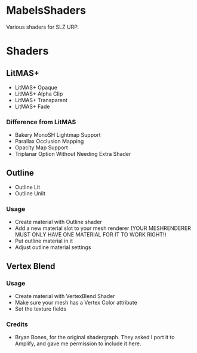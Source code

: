 # MabelsShaders
 Various shaders for SLZ URP.

# Shaders
## LitMAS+
* LitMAS+ Opaque
* LitMAS+ Alpha Clip
* LitMAS+ Transparent
* LitMAS+ Fade
### Difference from LitMAS
* Bakery MonoSH Lightmap Support
* Parallax Occlusion Mapping
* Opacity Map Support
* Triplanar Option Without Needing Extra Shader

## Outline
* Outline Lit
* Outline Unlit
### Usage
* Create material with Outline shader
* Add a new material slot to your mesh renderer (YOUR MESHRENDERER MUST ONLY HAVE ONE MATERIAL FOR IT TO WORK RIGHT!)
* Put outline material in it
* Adjust outline material settings

## Vertex Blend
### Usage
* Create material with VertexBlend Shader
* Make sure your mesh has a Vertex Color attribute
* Set the texture fields
### Credits
* Bryan Bones, for the original shadergraph. They asked I port it to Amplify, and gave me permission to include it here.